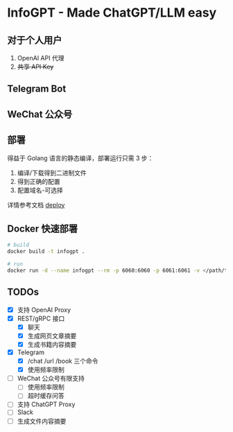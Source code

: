 # InfoGPT - Made ChatGPT/LLM easy

## 对于个人用户

1. OpenAI API 代理
2. ~~共享 API Key~~

## Telegram Bot

## WeChat 公众号

## 部署

得益于 Golang 语言的静态编译，部署运行只需 3 步：

1. 编译/下载得到二进制文件
2. 得到正确的配置
3. 配置域名-可选择

详情参考文档 [deploy](docs/deploy.md)

## Docker 快速部署

```bash
# build
docker build -t infogpt .

# run
docker run -d --name infogpt --rm -p 6060:6060 -p 6061:6061 -v </path/to/your/configs>:/data/conf infogpt
```

## TODOs

- [x] 支持 OpenAI Proxy
- [x] REST/gRPC 接口
  - [x] 聊天
  - [x] 生成网页文章摘要
  - [x] 生成书籍内容摘要
- [x] Telegram
  - [x] /chat /url /book 三个命令
  - [x] 使用频率限制
- [ ] WeChat 公众号有限支持
  - [ ] 使用频率限制
  - [ ] 超时缓存问答
- [ ] 支持 ChatGPT Proxy
- [ ] Slack
- [ ] 生成文件内容摘要
